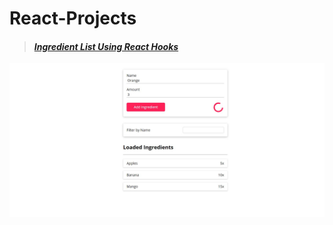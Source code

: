 # React-Projects
  > ####  ***[Ingredient List Using React Hooks](/IngredientListUsingReactHooks/)***
   ![ingredient](/IngredientListUsingReactHooks/webpages/ingredient.JPG)
